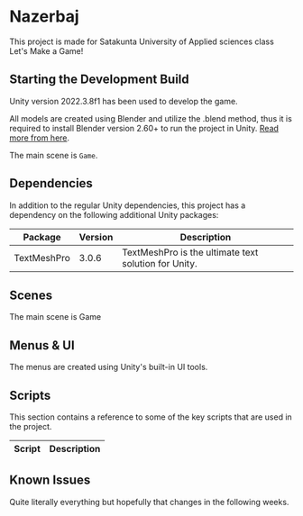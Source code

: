 # Nazerbaj

This project is made for Satakunta University of Applied sciences class Let's Make a Game!

## Starting the Development Build

Unity version 2022.3.8f1 has been used to develop the game.

All models are created using Blender and utilize the .blend method, thus it is required to install Blender version 2.60+ to run the project in Unity. [Read more from here](https://docs.unity3d.com/560/Documentation/Manual/HOWTO-ImportObjectBlender.html).

The main scene is ``Game``.

## Dependencies

In addition to the regular Unity dependencies, this project has a dependency on the following additional Unity packages:

| Package | Version | Description |
| --- | --- | --- |
| TextMeshPro | 3.0.6 | TextMeshPro is the ultimate text solution for Unity. |

## Scenes

The main scene is Game

## Menus & UI

The menus are created using Unity's built-in UI tools.

## Scripts

This section contains a reference to some of the key scripts that are used in the project.

| Script | Description |
| --- | --- |

## Known Issues

Quite literally everything but hopefully that changes in the following weeks.
